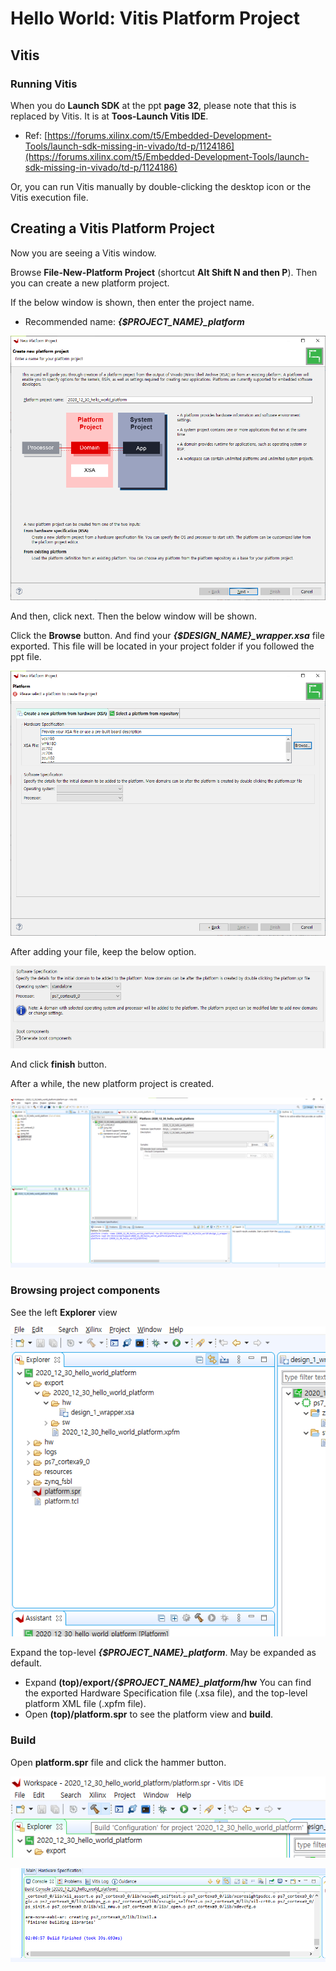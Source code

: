 # Hello World: Vitis Platform Project

## Vitis

### Running Vitis

When you do **Launch SDK** at the ppt **page 32**, please note that this is replaced by Vitis.
It is at **Toos-Launch Vitis IDE**.

- Ref: [https://forums.xilinx.com/t5/Embedded-Development-Tools/launch-sdk-missing-in-vivado/td-p/1124186](https://forums.xilinx.com/t5/Embedded-Development-Tools/launch-sdk-missing-in-vivado/td-p/1124186)

Or, you can run Vitis manually by double-clicking the desktop icon or the Vitis execution file.

## Creating a Vitis Platform Project

Now you are seeing a Vitis window.

Browse **File-New-Platform Project** (shortcut **Alt Shift N and then P**). Then you can create a new platform project.

If the below window is shown, then enter the project name.

- Recommended name: ***{$PROJECT_NAME}_platform***

![Hello%20World%20Vitis%20Platform%20Project%206e821637549a4c8594de431972e4c5aa/Untitled.png](Hello%20World%20Vitis%20Platform%20Project%206e821637549a4c8594de431972e4c5aa/Untitled.png)

And then, click next. Then the below window will be shown.

Click the **Browse** button. And find your ***{$DESIGN_NAME}_wrapper.xsa*** file exported. This file will be located in your project folder if you followed the ppt file.

![Hello%20World%20Vitis%20Platform%20Project%206e821637549a4c8594de431972e4c5aa/Untitled%201.png](Hello%20World%20Vitis%20Platform%20Project%206e821637549a4c8594de431972e4c5aa/Untitled%201.png)

After adding your file, keep the below option.

![Hello%20World%20Vitis%20Platform%20Project%206e821637549a4c8594de431972e4c5aa/Untitled%202.png](Hello%20World%20Vitis%20Platform%20Project%206e821637549a4c8594de431972e4c5aa/Untitled%202.png)

And click **finish** button.

After a while, the new platform project is created.

![Hello%20World%20Vitis%20Platform%20Project%206e821637549a4c8594de431972e4c5aa/Untitled%203.png](Hello%20World%20Vitis%20Platform%20Project%206e821637549a4c8594de431972e4c5aa/Untitled%203.png)

### Browsing project components

See the left **Explorer** view

![Hello%20World%20Vitis%20Platform%20Project%206e821637549a4c8594de431972e4c5aa/Untitled%204.png](Hello%20World%20Vitis%20Platform%20Project%206e821637549a4c8594de431972e4c5aa/Untitled%204.png)

Expand the top-level ***{$PROJECT_NAME}_platform***. May be expanded as default.

- Expand **(top)/export/*{$PROJECT_NAME}_platform*/hw**
You can find the exported Hardware Specification file (.xsa file), and the top-level platform XML file (.xpfm file).
- Open **(top)/platform.spr** to see the platform view and **build**.

### Build

Open **platform.spr** file and click the hammer button.

![Hello%20World%20Vitis%20Platform%20Project%206e821637549a4c8594de431972e4c5aa/Untitled%205.png](Hello%20World%20Vitis%20Platform%20Project%206e821637549a4c8594de431972e4c5aa/Untitled%205.png)

![Hello%20World%20Vitis%20Platform%20Project%206e821637549a4c8594de431972e4c5aa/Untitled%206.png](Hello%20World%20Vitis%20Platform%20Project%206e821637549a4c8594de431972e4c5aa/Untitled%206.png)